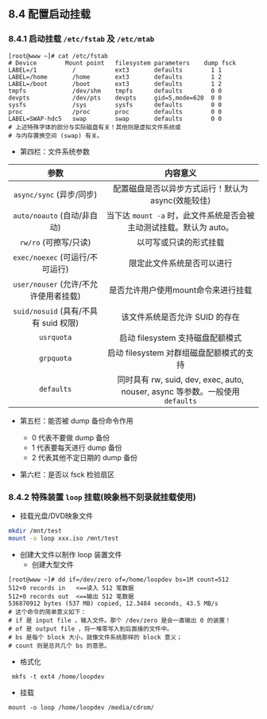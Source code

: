 ## **8.4 配置启动挂载**

### **8.4.1 启动挂载 `/etc/fstab` 及 `/etc/mtab`**

```
[root@www ~]# cat /etc/fstab
# Device        Mount point   filesystem parameters    dump fsck
LABEL=/1          /           ext3       defaults        1 1
LABEL=/home       /home       ext3       defaults        1 2
LABEL=/boot       /boot       ext3       defaults        1 2
tmpfs             /dev/shm    tmpfs      defaults        0 0
devpts            /dev/pts    devpts     gid=5,mode=620  0 0
sysfs             /sys        sysfs      defaults        0 0
proc              /proc       proc       defaults        0 0
LABEL=SWAP-hdc5   swap        swap       defaults        0 0
# 上述特殊字体的部分与实际磁盘有关！其他则是虚拟文件系统或
# 与内存置换空间 (swap) 有关。
```

* 第四栏：文件系统参数

参数  | 内容意义
:---: | :---:
`async/sync` (异步/同步) | 配置磁盘是否以异步方式运行！默认为 async(效能较佳)
`auto/noauto` (自动/非自动)  | 当下达 `mount -a` 时，此文件系统是否会被主动测试挂载。默认为 auto。
`rw/ro` (可擦写/只读)  | 以可写或只读的形式挂载
`exec/noexec` (可运行/不可运行)  | 限定此文件系统是否可以进行
`user/nouser` (允许/不允许使用者挂载) | 是否允许用户使用mount命令来进行挂载
`suid/nosuid` (具有/不具有 suid 权限)  | 该文件系统是否允许 SUID 的存在
`usrquota`  | 启动 filesystem 支持磁盘配额模式
`grpquota`  | 启动 filesystem 对群组磁盘配额模式的支持
`defaults`  | 同时具有 rw, suid, dev, exec, auto, nouser, async 等参数。一般使用`defaults`

* 第五栏：能否被 dump 备份命令作用
  * 0 代表不要做 dump 备份
  * 1 代表要每天进行 dump 备份
  * 2 代表其他不定日期的 dump 备份

* 第六栏：是否以 fsck 检验扇区


### **8.4.2 特殊装置 `loop` 挂载(映象档不刻录就挂载使用)**

* 挂载光盘/DVD映象文件  
```bash
mkdir /mnt/test
mount -o loop xxx.iso /mnt/test
```
* 创建大文件以制作 loop 装置文件
  * 创建大型文件
```
[root@www ~]# dd if=/dev/zero of=/home/loopdev bs=1M count=512
512+0 records in   <==读入 512 笔数据
512+0 records out  <==输出 512 笔数据
536870912 bytes (537 MB) copied, 12.3484 seconds, 43.5 MB/s
# 这个命令的简单意义如下：
# if 是 input file ，输入文件。那个 /dev/zero 是会一直输出 0 的装置！
# of 是 output file ，将一堆零写入到后面接的文件中。
# bs 是每个 block 大小，就像文件系统那样的 block 意义；
# count 则是总共几个 bs 的意思。
```
  * 格式化
```
 mkfs -t ext4 /home/loopdev
```

* 挂载
```
mount -o loop /home/loopdev /media/cdrom/
```
